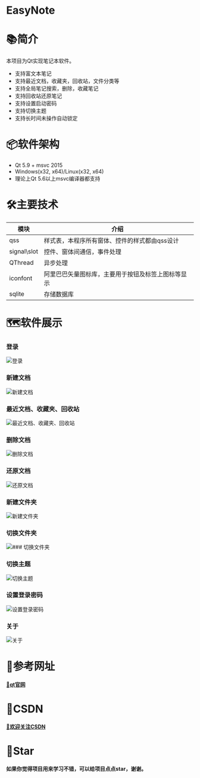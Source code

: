 # EasyNote

# 📚简介
本项目为Qt实现笔记本软件。
- 支持富文本笔记
- 支持最近文档，收藏夹，回收站，文件分类等
- 支持全局笔记搜索，删除，收藏笔记
- 支持回收站还原笔记
- 支持设置启动密码
- 支持切换主题
- 支持长时间未操作自动锁定

# 📦软件架构
- Qt 5.9 + msvc 2015
- Windows(x32, x64)/Linux(x32, x64) 
- 理论上Qt 5.6以上msvc编译器都支持

# 🛠️主要技术


| 模块                |     介绍                                                                          |
| -------------------|---------------------------------------------------------------------------------- |
| qss                   |     样式表，本程序所有窗体、控件的样式都由qss设计                                           |
| signal\slot                |     控件、窗体间通信，事件处理                                               |
| QThread              |     异步处理                                                                     |    
| iconfont      |     阿里巴巴矢量图标库，主要用于按钮及标签上图标等显示                                     |
| sqlite      |     存储数据库                                     |


# 🗺️软件展示

### 登录
![登录](http://hudejie.top/images/EasyNote/gif/1.gif)

### 新建文档
![新建文档](http://hudejie.top/images/EasyNote/gif/2.gif)

### 最近文档、收藏夹、回收站
![最近文档、收藏夹、回收站](http://hudejie.top/images/EasyNote/gif/3.gif)

### 删除文档
![删除文档](http://hudejie.top/images/EasyNote/gif/4.gif)

### 还原文档
![还原文档](http://hudejie.top/images/EasyNote/gif/5.gif)

### 新建文件夹
![新建文件夹](http://hudejie.top/images/EasyNote/gif/6.gif)

### 切换文件夹
![### 切换文件夹](http://hudejie.top/images/EasyNote/gif/7.gif)

### 切换主题
![切换主题](http://hudejie.top/images/EasyNote/gif/8.gif)

### 设置登录密码
![设置登录密码](http://hudejie.top/images/EasyNote/gif/9.gif)

### 关于
![关于](http://hudejie.top/images/EasyNote/gif/10.gif)


# 📝参考网址

#### [📗qt官网](https://doc.qt.io/)


# 📌CSDN

#### [🎉欢迎关注CSDN](https://blog.csdn.net/qq_25549309)

# 🧡Star

#### 如果你觉得项目用来学习不错，可以给项目点点star，谢谢。
